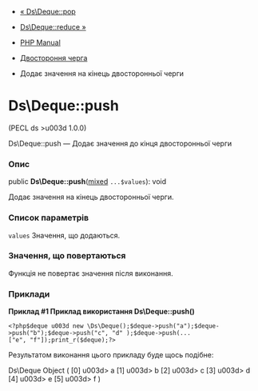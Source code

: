 - [« Ds\Deque::pop](ds-deque.pop.md)
- [Ds\Deque::reduce »](ds-deque.reduce.md)

- [PHP Manual](index.md)
- [Двостороння черга](class.ds-deque.md)
- Додає значення на кінець двосторонньої черги

# Ds\Deque::push

(PECL ds \>u003d 1.0.0)

Ds\Deque::push — Додає значення до кінця двосторонньої черги

### Опис

public
**Ds\Deque::push**([mixed](language.types.declarations.md#language.types.declarations.mixed)
`...$values`): void

Додає значення на кінець двосторонньої черги.

### Список параметрів

`values`
Значення, що додаються.

### Значення, що повертаються

Функція не повертає значення після виконання.

### Приклади

**Приклад #1 Приклад використання **Ds\Deque::push()****

` <?php$deque u003d new \Ds\Deque();$deque->push("a");$deque->push("b");$deque->push("c", "d" );$deque->push(...["e", "f"]);print_r($deque);?> `

Результатом виконання цього прикладу буде щось подібне:

Ds\Deque Object
(
[0] u003d> a
[1] u003d> b
[2] u003d> c
[3] u003d> d
[4] u003d> e
[5] u003d> f
)
